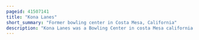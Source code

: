 ```yaml
---
pageid: 41507141
title: "Kona Lanes"
short_summary: "Former bowling center in Costa Mesa, California"
description: "Kona Lanes was a Bowling Center in costa Mesa california from 1958 until 2003. Known for its futuristic Design, it featured 40 wood-floor Bowling Lanes, a Game Room, a Lounge, and a Coffee Shop that eventually became a mexican Diner. Built during the Advent of googie Architecture its polynesian-inspired Tiki styling extended from the large Roadside Sign to the Building's neon Lights and exaggerated Roof Lines."
---
```

